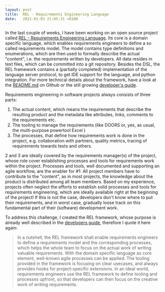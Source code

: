 ```yaml
---
layout: post
title:  REL - Requirements Engineering Language
date:   2021-01-03 21:05:31 +0100
---
```


In the last couple of weeks, I have been working on an open source project called [REL - Requirements Engineering Language](https://www.github.com/sscit/rel/README.md). Its core is a domain specific language, which enables requirements engineers to define a so called requirements model. The model contains type definitions and enumerations, which are then used to formally describe the actual "content", i.e. the requirements written by developers. All data resides in text files, which can be committed into a git repository. Besides the DSL, the REL framework contains a (partially completed) implementation of the language server protocol, to get IDE support for the language, and python integration. For more technical details about the framework, have a look at the [README.md](https://www.github.com/sscit/rel/README.md) on Github or the still growing [developer's guide](https://github.com/sscit/rel/blob/main/doc/developers_guide.md).

Requirements engineering in software projects always consists of three parts:
1. The actual content, which means the requirements that describe the resulting product and the metadata like attributes, links, comments to the requirements etc.
1. The tooling to manage the requirements (like DOORS or, yes, as usual, the multi-purpose powertool Excel )
1. The processes, that define how requirements work is done in the project, e.g. collaboration with partners, quality metrics, tracing of requirements towards tests and others.

2 and 3 are ideally covered by the requirements manager(s) of the project, whose role cover establishing processes and tools for requirements work within the project. Processes and tools, well documented and supporting an agile workflow, are the enabler for #1: All project members have to contribute to the "content", as in most projects, the knowledge about the product is distributed among all team members. Based on my experience, projects often neglect the efforts to establish solid processes and tools for requirements engineering, which are ideally available right at the beginning of the project! If this is not the case, developers don't know where to put their requirements, and in worst case, gradually loose track on this fundamental part of their (software) development work.

To address this challenge, I created the REL framework, whose purpose is already well described in the [developers guide](https://github.com/sscit/rel/blob/main/doc/developers_guide.md), therefore I quote it here again:

> In a nutshell, the REL framework shall enable requirements engineers to define a requirements model and the corresponding processes, which helps the whole team to focus on the actual work of writing valuable requirements. With the domain specific language as core element, well-known agile processes can be applied. The tooling provided in the framework is focusing on clear usecases, and always provides hooks for project-specific extensions. In an ideal world, requirements engineers use the REL framework to define tooling and processes upfront, so that developers can then focus on the creative work of writing requirements.



